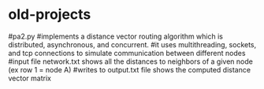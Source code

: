 # old-projects

#pa2.py
#implements a distance vector routing algorithm which is distributed, asynchronous, and concurrent.
#it uses multithreading, sockets, and tcp connections to simulate communication between different nodes
#input file network.txt shows all the distances to neighbors of a given node (ex row 1 = node A)
#writes to output.txt file shows the computed distance vector matrix
